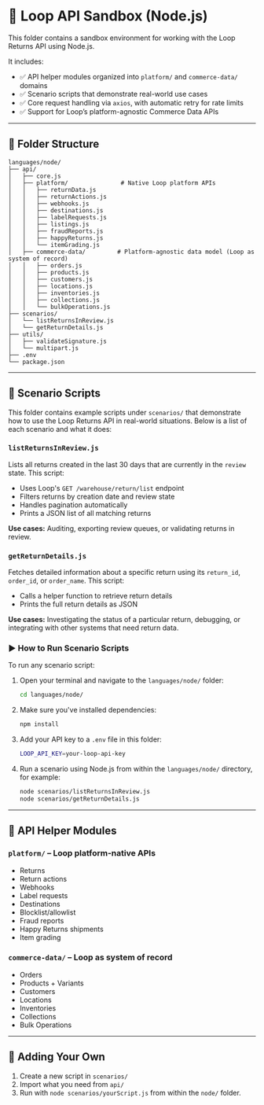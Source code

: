# 🧠 Loop API Sandbox (Node.js)

This folder contains a sandbox environment for working with the Loop Returns API using Node.js.

It includes:

- ✅ API helper modules organized into `platform/` and `commerce-data/` domains
- ✅ Scenario scripts that demonstrate real-world use cases
- ✅ Core request handling via `axios`, with automatic retry for rate limits
- ✅ Support for Loop’s platform-agnostic Commerce Data APIs

---

## 📂 Folder Structure

```
languages/node/
├── api/
│   ├── core.js
│   ├── platform/               # Native Loop platform APIs
│   │   ├── returnData.js
│   │   ├── returnActions.js
│   │   ├── webhooks.js
│   │   ├── destinations.js
│   │   ├── labelRequests.js
│   │   ├── listings.js
│   │   ├── fraudReports.js
│   │   ├── happyReturns.js
│   │   └── itemGrading.js
│   ├── commerce-data/         # Platform-agnostic data model (Loop as system of record)
│   │   ├── orders.js
│   │   ├── products.js
│   │   ├── customers.js
│   │   ├── locations.js
│   │   ├── inventories.js
│   │   ├── collections.js
│   │   └── bulkOperations.js
├── scenarios/
│   └── listReturnsInReview.js
│   └── getReturnDetails.js
├── utils/
│   ├── validateSignature.js
│   └── multipart.js
├── .env
└── package.json
```

---

## 📖 Scenario Scripts

This folder contains example scripts under `scenarios/` that demonstrate how to use the Loop Returns API in real-world situations. Below is a list of each scenario and what it does:

### `listReturnsInReview.js`

Lists all returns created in the last 30 days that are currently in the `review` state. This script:

- Uses Loop's `GET /warehouse/return/list` endpoint
- Filters returns by creation date and review state
- Handles pagination automatically
- Prints a JSON list of all matching returns

**Use cases:** Auditing, exporting review queues, or validating returns in review.

### `getReturnDetails.js`

Fetches detailed information about a specific return using its `return_id`, `order_id`, or `order_name`. This script:

- Calls a helper function to retrieve return details
- Prints the full return details as JSON

**Use cases:** Investigating the status of a particular return, debugging, or integrating with other systems that need return data.

### ▶️ How to Run Scenario Scripts

To run any scenario script:

1. Open your terminal and navigate to the `languages/node/` folder:
   ```sh
   cd languages/node/
   ```
2. Make sure you've installed dependencies:
   ```sh
   npm install
   ```
3. Add your API key to a `.env` file in this folder:
   ```sh
   LOOP_API_KEY=your-loop-api-key
   ```
4. Run a scenario using Node.js from within the `languages/node/` directory, for example:
   ```sh
   node scenarios/listReturnsInReview.js
   node scenarios/getReturnDetails.js
   ```

---

## 🧱 API Helper Modules

### `platform/` – Loop platform-native APIs

- Returns
- Return actions
- Webhooks
- Label requests
- Destinations
- Blocklist/allowlist
- Fraud reports
- Happy Returns shipments
- Item grading

### `commerce-data/` – Loop as system of record

- Orders
- Products + Variants
- Customers
- Locations
- Inventories
- Collections
- Bulk Operations

---

## 🧠 Adding Your Own

1. Create a new script in `scenarios/`
2. Import what you need from `api/`
3. Run with `node scenarios/yourScript.js` from within the `node/` folder.
